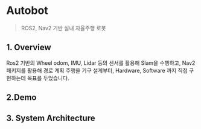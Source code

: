 # Autobot
> ROS2, Nav2 기반 실내 자율주행 로봇

## 1. Overview

Ros2 기반의 Wheel odom, IMU, Lidar 등의 센서를 활용해 Slam을 수행하고, Nav2 패키지를 활용해 경로 계획 주행을 기구 설계부터, Hardware, Software 까지 직접 구현하는데 목표를 두었습니다.

## 2.Demo

## 3. System Architecture








